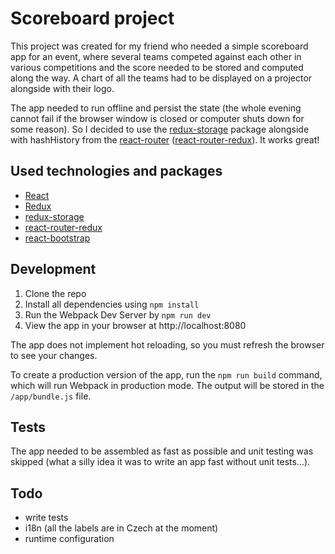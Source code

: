 
# Scoreboard project

This project was created for my friend who needed a simple scoreboard app for an event, where several teams competed against each other in various competitions and the score needed to be stored and computed along the way. A chart of all the teams had to be displayed on a projector alongside with their logo.

The app needed to run offline and persist the state (the whole evening cannot fail if the browser window is closed or computer shuts down for some reason). So I decided to use the [redux-storage](https://github.com/michaelcontento/redux-storage) package alongside with hashHistory from the [react-router](https://github.com/reactjs/react-router) ([react-router-redux](https://github.com/reactjs/react-router-redux)). It works great!

## Used technologies and packages

- [React](https://github.com/facebook/react)
- [Redux](https://github.com/reactjs/redux)
- [redux-storage](https://github.com/michaelcontento/redux-storage)
- [react-router-redux](https://github.com/reactjs/react-router-redux)
- [react-bootstrap](https://github.com/react-bootstrap/react-bootstrap)

## Development

1. Clone the repo
2. Install all dependencies using `npm install`
3. Run the Webpack Dev Server by `npm run dev`
4. View the app in your browser at http://localhost:8080

The app does not implement hot reloading, so you must refresh the browser to see your changes.

To create a production version of the app, run the `npm run build` command, which will run Webpack in production mode. The output will be stored in the `/app/bundle.js` file.

## Tests

The app needed to be assembled as fast as possible and unit testing was skipped (what a silly idea it was to write an app fast without unit tests...).

## Todo

- write tests
- i18n (all the labels are in Czech at the moment)
- runtime configuration